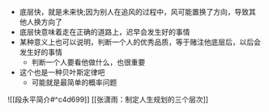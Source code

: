 - 底层快，就是未来快;因为别人在追风的过程中，风可能置换了方向，导致其他人换方向了
- 底层快意味着走在正确的道路上，迟早会发生好的事情
- 某种意义上也可以说明，判断一个人的优秀品质，等于赌注他底层后，以后会发生好的事情
	- 判断一个人要看他做什么，也很重要
- 这个也是一种贝叶斯定律吧
	- 可能就是最简单的概率问题



![[段永平简介#^c4d699]]
[[张潇雨：制定人生规划的三个层次]]
